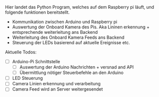 Hier landet das Python Program, welches auf dem Raspberry pi läuft, und folgende funktionen bereitstellt.
- Kommunikation zwischen Arduino und Raspberry pi
- Auswertung der Onboard Kamera des Pis. Aka Lininen erkennung + entsprechende weiterleitung ans Backend
- Weiterleitung des Onboard Kamera Feeds ans Backend 
- Steuerung der LEDs basierend auf aktuelle Ereignisse etc.

Aktuelle Todos:
- [ ] Arduino-Pi Schnittstelle
  - [ ] Auswertung der Arduino Nachrichten + versnad and API
  - [ ] Übermittlung nötiger Steuerbefehle an den Arduino
- [ ] LED Steuerung
- [ ] Camera Linien erkennung und verarbeitung
- [ ] Camera Feed wird an Server weitergesendet